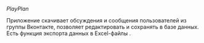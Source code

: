 *PlayPlan*

Приложение скачивает обсуждения и сообщения пользователей из группы Вконтакте, позволяет редактировать и сохранять в базе данных.
Есть функция экспорта данных в Excel-файлы .